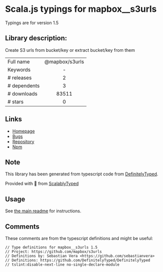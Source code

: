 
# Scala.js typings for mapbox__s3urls

Typings are for version 1.5

## Library description:
Create S3 urls from bucket/key or extract bucket/key from them

|                    |                 |
| ------------------ | :-------------: |
| Full name          | @mapbox/s3urls |
| Keywords           | - |
| # releases         | 2 |
| # dependents       | 3 |
| # downloads        | 83511 |
| # stars            | 0 |

## Links
- [Homepage](https://github.com/mapbox/s3urls)
- [Bugs](https://github.com/mapbox/s3urls/issues)
- [Repository](https://github.com/mapbox/s3urls)
- [Npm](https://www.npmjs.com/package/%40mapbox%2Fs3urls)
    


## Note
This library has been generated from typescript code from [DefinitelyTyped](https://definitelytyped.org).

Provided with :purple_heart: from [ScalablyTyped](https://github.com/oyvindberg/ScalablyTyped)

## Usage
See [the main readme](../../readme.md) for instructions.

## Comments

These comments are from the typescript definitions and might be useful:
```
// Type definitions for mapbox__s3urls 1.5
// Project: https://github.com/mapbox/s3urls
// Definitions by: Sebastian Vera <https://github.com/sebastianvera>
// Definitions: https://github.com/DefinitelyTyped/DefinitelyTyped
// tslint:disable-next-line no-single-declare-module

```

